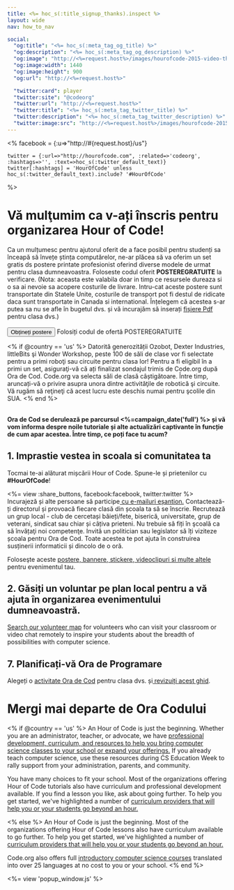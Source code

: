 ```yaml
---
title: <%= hoc_s(:title_signup_thanks).inspect %>
layout: wide
nav: how_to_nav

social:
  "og:title": "<%= hoc_s(:meta_tag_og_title) %>"
  "og:description": "<%= hoc_s(:meta_tag_og_description) %>"
  "og:image": "http://<%=request.host%>/images/hourofcode-2015-video-thumbnail.png"
  "og:image:width": 1440
  "og:image:height": 900
  "og:url": "http://<%=request.host%>"

  "twitter:card": player
  "twitter:site": "@codeorg"
  "twitter:url": "http://<%=request.host%>"
  "twitter:title": "<%= hoc_s(:meta_tag_twitter_title) %>"
  "twitter:description": "<%= hoc_s(:meta_tag_twitter_description) %>"
  "twitter:image:src": "http://<%=request.host%>/images/hourofcode-2015-video-thumbnail.png"
---
```

<%
    facebook = {:u=>"http://#{request.host}/us"}

    twitter = {:url=>"http://hourofcode.com", :related=>'codeorg', :hashtags=>'', :text=>hoc_s(:twitter_default_text)}
    twitter[:hashtags] = 'HourOfCode' unless hoc_s(:twitter_default_text).include? '#HourOfCode'
%>

# Vă mulţumim ca v-ați înscris pentru organizarea Hour of Code!

Ca un mulțumesc pentru ajutorul oferit de a face posibil pentru studenți sa înceapă să învețe ștința computărelor, ne-ar plăcea să va oferim un set gratis ds postere printate profesionist oferind diverse modele de urmat pentru clasa dumneavoastra. Foloseste codul oferit **POSTEREGRATUITE** la verificare. (Nota: aceasta este valabila doar in timp ce resursele dureaza si o sa ai nevoie sa acopere costurile de livrare. Intru-cat aceste postere sunt transportate din Statele Unite, costurile de transport pot fi destul de ridicate daca sunt transportate in Canada si international. Înțelegem că acestea s-ar putea sa nu se afle în bugetul dvs. și vă incurajăm să inserați [fișiere Pdf](https://code.org/inspire) pentru clasa dvs.)  
<br mark="crud-mark" /> [ <button>Obțineți postere</button>](https://store.code.org/products/code-org-posters-set-of-12) Folosiți codul de ofertă POSTEREGRATUITE

<% if @country == 'us' %> Datorită generozității Ozobot, Dexter Industries, littleBits şi Wonder Workshop, peste 100 de săli de clase vor fi selectate pentru a primi roboţi sau circuite pentru clasa lor! Pentru a fi eligibil în a primi un set, asiguraţi-vă că ați finalizat sondajul trimis de Code.org după Ora de Cod. Code.org va selecta săli de clasă câștigătoare. Între timp, aruncați-vă o privire asupra unora dintre activităţile de robotică şi circuite. Vă rugăm să reţineţi că acest lucru este deschis numai pentru şcolile din SUA. <% end %>

<br /> **Ora de Cod se derulează pe parcursul <%=campaign_date('full') %> și vă vom informa despre noile tutoriale și alte actualizări captivante în funcție de cum apar acestea. Între timp, ce poți face tu acum?**

## 1. Imprastie vestea in scoala si comunitatea ta

Tocmai te-ai alăturat mișcării Hour of Code. Spune-le și prietenilor cu **#HourOfCode**!

<%= view :share_buttons, facebook:facebook, twitter:twitter %> <br /> Incurajeză și alte persoane să participe[ cu e-mailuri eșantion.](<%= resolve_url('/promote/resources#sample-emails') %>) Contactează-ți directorul și provoacă fiecare clasă din școala ta să se înscrie. Recrutează un grup local - club de cercetași băieți/fete, biserică, universitate, grup de veterani, sindicat sau chiar și câțiva prieteni. Nu trebuie să fiți în şcoală ca să învățaţi noi competenţe. Invită un politician sau legislator să îți viziteze școala pentru Ora de Cod. Toate acestea te pot ajuta în construirea susținerii informaticii și dincolo de o oră.

Foloseşte aceste [postere, bannere, stickere, videoclipuri si multe altele](<%= resolve_url('/promote/resources') %>) pentru evenimentul tau.

## 2. Găsiți un voluntar pe plan local pentru a vă ajuta în organizarea evenimentului dumneavoastră.

[Search our volunteer map](<%= codeorg_url('/volunteer/local') %>) for volunteers who can visit your classroom or video chat remotely to inspire your students about the breadth of possibilities with computer science.

## 7. Planificați-vă Ora de Programare

Alegeți o [activitate Ora de Cod](https://hourofcode.com/learn) pentru clasa dvs. și[ revizuiți acest ghid](<%= resolve_url('/how-to') %>).

# Mergi mai departe de Ora Codului

<% if @country == 'us' %> An Hour of Code is just the beginning. Whether you are an administrator, teacher, or advocate, we have [professional development, curriculum, and resources to help you bring computer science classes to your school or expand your offerings.](https://code.org/yourschool) If you already teach computer science, use these resources during CS Education Week to rally support from your administration, parents, and community.

You have many choices to fit your school. Most of the organizations offering Hour of Code tutorials also have curriculum and professional development available. If you find a lesson you like, ask about going further. To help you get started, we've highlighted a number of [curriculum providers that will help you or your students go beyond an hour.](https://hourofcode.com/beyond)

<% else %> An Hour of Code is just the beginning. Most of the organizations offering Hour of Code lessons also have curriculum available to go further. To help you get started, we've highlighted a number of [curriculum providers that will help you or your students go beyond an hour.](https://hourofcode.com/beyond)

Code.org also offers full [introductory computer science courses](https://code.org/educate/curriculum/cs-fundamentals-international) translated into over 25 languages at no cost to you or your school. <% end %>

<%= view 'popup_window.js' %>